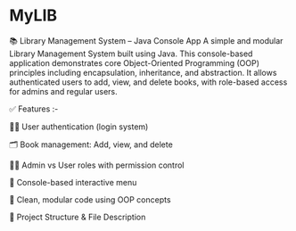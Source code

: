 # MyLIB

📚 Library Management System – Java Console App
A simple and modular Library Management System built using Java. This console-based application demonstrates core Object-Oriented Programming (OOP) principles including encapsulation, inheritance, and abstraction. It allows authenticated users to add, view, and delete books, with role-based access for admins and regular users.





✅ Features :-


🧑‍💻 User authentication (login system)

🗂️ Book management: Add, view, and delete

🧑‍⚖️ Admin vs User roles with permission control

🔁 Console-based interactive menu

🧩 Clean, modular code using OOP concepts

📁 Project Structure & File Description


